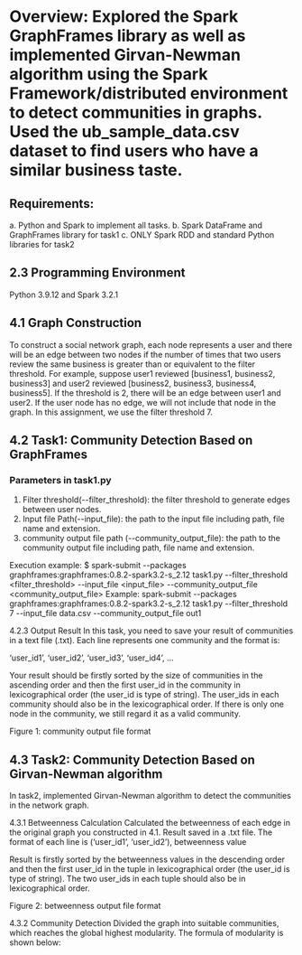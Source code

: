 

# Overview: Explored the Spark GraphFrames library as well as implemented Girvan-Newman algorithm using the Spark Framework/distributed environment to detect communities in graphs. Used the ub_sample_data.csv dataset to find users who have a similar business taste.


## Requirements: 
a. Python and Spark to implement all tasks.
b. Spark DataFrame and GraphFrames library for task1
c. ONLY Spark RDD and standard Python libraries for task2

## 2.3 Programming Environment
Python 3.9.12 and Spark 3.2.1

## 4.1 Graph Construction
To construct a social network graph, each node represents a user and there will be an edge between two
nodes if the number of times that two users review the same business is greater than or equivalent to
the filter threshold. For example, suppose user1 reviewed [business1, business2, business3] and user2
reviewed [business2, business3, business4, business5]. If the threshold is 2, there will be an edge
between user1 and user2.
If the user node has no edge, we will not include that node in the graph.
In this assignment, we use the filter threshold 7.

## 4.2 Task1: Community Detection Based on GraphFrames 

### Parameters in task1.py
1. Filter threshold(--filter_threshold): the filter threshold to generate edges between user
nodes.
2. Input file Path(--input_file): the path to the input file including path, file name and extension.
3. community output file path (--community_output_file): the path to the community output
file including path, file name and extension.

Execution example:
$ spark-submit --packages graphframes:graphframes:0.8.2-spark3.2-s_2.12 task1.py
--filter_threshold <filter_threshold> --input_file <input_file> --community_output_file
<community_output_file>
Example: spark-submit --packages graphframes:graphframes:0.8.2-spark3.2-s_2.12 task1.py
--filter_threshold 7 --input_file data.csv --community_output_file out1

4.2.3 Output Result
In this task, you need to save your result of communities in a text file (.txt). Each line represents one
community and the format is:

‘user_id1’, ‘user_id2’, ‘user_id3’, ‘user_id4’, ...

Your result should be firstly sorted by the size of communities in the ascending order and then the first
user_id in the community in lexicographical order (the user_id is type of string). The user_ids in each
community should also be in the lexicographical order.
If there is only one node in the community, we still regard it as a valid community.

Figure 1: community output file format

## 4.3 Task2: Community Detection Based on Girvan-Newman algorithm 

In task2, implemented Girvan-Newman algorithm to detect the communities in the
network graph. 

4.3.1 Betweenness Calculation 
Calculated the betweenness of each edge in the original graph you constructed in 4.1. Result saved in a .txt file. The format of each line is
(‘user_id1’, ‘user_id2’), betweenness value

Result is firstly sorted by the betweenness values in the descending order and then the first
user_id in the tuple in lexicographical order (the user_id is type of string). The two user_ids in each tuple
should also be in lexicographical order. 

Figure 2: betweenness output file format

4.3.2 Community Detection
Divided the graph into suitable communities, which reaches the global highest
modularity. The formula of modularity is shown below:
